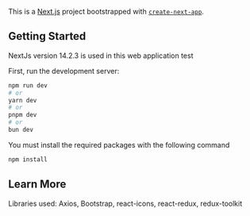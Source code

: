 This is a [Next.js](https://nextjs.org/) project bootstrapped with [`create-next-app`](https://github.com/vercel/next.js/tree/canary/packages/create-next-app).

## Getting Started
NextJs version 14.2.3 is used in this web application test

First, run the development server:

```bash
npm run dev
# or
yarn dev
# or
pnpm dev
# or
bun dev
```
 You must install the required packages with the following command

 ```bash
npm install 
```
## Learn More

Libraries used:
 Axios, 
 Bootstrap,
 react-icons,
 react-redux,
 redux-toolkit